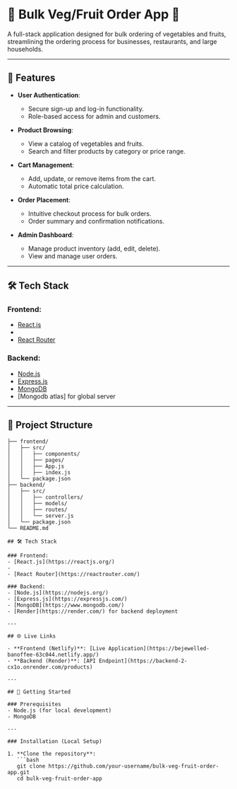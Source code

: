# 🌽 Bulk Veg/Fruit Order App 🥦

A full-stack application designed for bulk ordering of vegetables and fruits, streamlining the ordering process for businesses, restaurants, and large households.  

---

## 🚀 Features

- **User Authentication**:  
  - Secure sign-up and log-in functionality.  
  - Role-based access for admin and customers.

- **Product Browsing**:  
  - View a catalog of vegetables and fruits.  
  - Search and filter products by category or price range.

- **Cart Management**:  
  - Add, update, or remove items from the cart.  
  - Automatic total price calculation.

- **Order Placement**:  
  - Intuitive checkout process for bulk orders.  
  - Order summary and confirmation notifications.

- **Admin Dashboard**:  
  - Manage product inventory (add, edit, delete).  
  - View and manage user orders.

---

## 🛠 Tech Stack

### Frontend:
- [React.js](https://reactjs.org/)  
-
- [React Router](https://reactrouter.com/)  

### Backend:
- [Node.js](https://nodejs.org/)  
- [Express.js](https://expressjs.com/)  
- [MongoDB](https://www.mongodb.com/)
- [Mongodb atlas] for global server

---

## 📂 Project Structure

```plaintext
├── frontend/
│   ├── src/
│   │   ├── components/
│   │   ├── pages/
│   │   ├── App.js
│   │   ├── index.js
│   └── package.json
├── backend/
│   ├── src/
│   │   ├── controllers/
│   │   ├── models/
│   │   ├── routes/
│   │   └── server.js
│   └── package.json
└── README.md

## 🛠 Tech Stack

### Frontend:
- [React.js](https://reactjs.org/)  
- 
- [React Router](https://reactrouter.com/)  

### Backend:
- [Node.js](https://nodejs.org/)  
- [Express.js](https://expressjs.com/)  
- [MongoDB](https://www.mongodb.com/)  
- [Render](https://render.com/) for backend deployment  

---

## 🌐 Live Links

- **Frontend (Netlify)**: [Live Application](https://bejewelled-banoffee-63c044.netlify.app/)  
- **Backend (Render)**: [API Endpoint](https://backend-2-cx1o.onrender.com/products)  

---

## 🚀 Getting Started

### Prerequisites
- Node.js (for local development)  
- MongoDB  

---

### Installation (Local Setup)

1. **Clone the repository**:
   ```bash
   git clone https://github.com/your-username/bulk-veg-fruit-order-app.git
   cd bulk-veg-fruit-order-app

